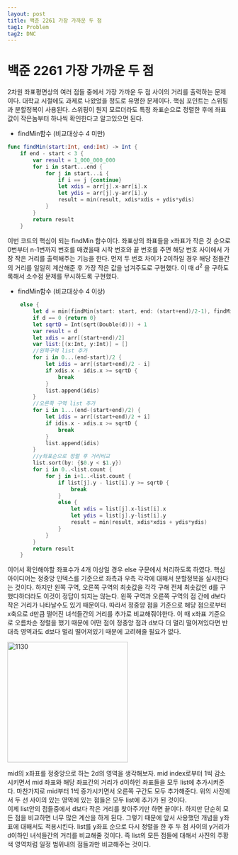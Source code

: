 ```yaml
---
layout: post
title: 백준 2261 가장 가까운 두 점
tag1: Problem
tag2: DNC
---
```

# 백준 2261 가장 가까운 두 점
2차원 좌표평면상의 여러 점들 중에서 가장 가까운 두 점 사이의 거리를 출력하는 문제이다. 대학교 시절에도 과제로 나왔었을 정도로 유명한 문제이다. 핵심 포인트는 스위핑과 분할정복이 사용된다. 스위핑이 뭔지 모르더라도 특정 좌표순으로 정렬한 후에 좌표값이 작은놈부터 하나씩 확인한다고 알고있으면 된다.
- findMin함수 (비교대상수 4 미만)
```swift
func findMin(start:Int, end:Int) -> Int {
    if end - start < 3 {
        var result = 1_000_000_000
        for i in start...end {
            for j in start...i {
                if i == j {continue}
                let xdis = arr[j].x-arr[i].x
                let ydis = arr[j].y-arr[i].y
                result = min(result, xdis*xdis + ydis*ydis)
            }
        }
        return result
    }
```
이번 코드의 핵심이 되는 findMin 함수이다. 좌표상의 좌표들을 x좌표가 작은 것 순으로 0번부터 n-1번까지 번호를 매겼을때 시작 번호와 끝 번호를 주면 해당 번호 사이에서 가장 작은 거리를 출력해주는 기능을 한다. 먼저 두 번호 차이가 2이하일 경우 해당 점들간의 거리를 일일히 계산해준 후 가장 작은 값을 넘겨주도로 구현했다. 이 때 d<sup>2</sup> 을 구하도록해서 소수점 문제를 무시하도록 구현했다.
- findMin함수 (비교대상수 4 이상)
```swift
    else {
        let d = min(findMin(start: start, end: (start+end)/2-1), findMin(start: (start+end)/2+1, end: end))
        if d == 0 {return 0}
        let sqrtD = Int(sqrt(Double(d))) + 1
        var result = d
        let xdis = arr[(start+end)/2]
        var list:[(x:Int, y:Int)] = []
        //왼쪽구역 list 추가
        for i in 0...(end-start)/2 {
            let idis = arr[(start+end)/2 - i]
            if xdis.x - idis.x >= sqrtD {
                break
            }
            list.append(idis)
        }
        //오른쪽 구역 list 추가
        for i in 1...(end-(start+end)/2) {
            let idis = arr[(start+end)/2 + i]
            if idis.x - xdis.x >= sqrtD {
                break
            }
            list.append(idis)
        }
        //y좌표순으로 정렬 후 거리비교
        list.sort(by: {$0.y < $1.y})
        for i in 0..<list.count {
            for j in i+1..<list.count {
                if list[j].y - list[i].y >= sqrtD {
                    break
                }
                else {
                    let xdis = list[j].x-list[i].x
                    let ydis = list[j].y-list[i].y
                    result = min(result, xdis*xdis + ydis*ydis)
                }
            }
        }
        return result
    }
```
이어서 확인해야할 좌표수가 4개 이상일 경우 else 구문에서 처리하도록 하였다. 핵심 아이디어는 정중앙 인덱스를 기준으로 좌측과 우측 각각에 대해서 분할정복을 실시한다는 것이다. 하지만 왼쪽 구역, 오른쪽 구역의 최솟값을 각각 구해 전체 최솟값인 d를 구했다하더라도 이것이 정답이 되지는 않는다. 왼쪽 구역과 오른쪽 구역의 점 간에 d보다 작은 거리가 나타날수도 있기 때문이다. 따라서 정중앙 점을 기준으로 해당 점으로부터 x축으로 d만큼 떨어진 녀석들간의 거리를 추가로 비교해줘야한다. 이 때 x좌표 기준으로 오름차순 정렬을 했기 때문에 어떤 점이 정중앙 점과 d보다 더 멀리 떨어져있다면 반대측 영역과도 d보다 멀리 떨어져있기 때문에 고려해줄 필요가 없다.  

<img width="272" alt="1130" src="https://user-images.githubusercontent.com/78075226/119613749-68c32e80-be38-11eb-8e73-f8ae1adf6682.png">  

mid의 x좌표를 정중앙으로 하는 2d의 영역을 생각해보자. mid index로부터 1씩 감소시키면서 mid 좌표와 해당 좌표간의 거리가 d이하인 좌표들을 모두 list에 추가시켜준다. 마찬가지로 mid부터 1씩 증가시키면서 오른쪽 구간도 모두 추가해준다. 위의 사진에서 두 선 사이의 있는 영역에 있는 점들은 모두 list에 추가가 된 것이다.  
이제 list안의 점들중에서 d보다 작은 거리를 찾아주기만 하면 끝이다. 하지만 단순히 모든 점을 비교하면 너무 많은 계산을 하게 된다. 그렇기 때문에 앞서 사용했던 개념을 y좌표에 대해서도 적용시킨다. list를 y좌표 순으로 다시 정렬을 한 후 두 점 사이의 y거리가 d이하인 녀석들간의 거리를 비교해줄 것이다. 즉 list의 모든 점들에 대해서 사진의 주황색 영역처럼 일정 범위내의 점들과만 비교해주는 것이다.
